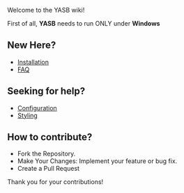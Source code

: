 Welcome to the YASB wiki!

First of all, **YASB** needs to run ONLY under **Windows**

## New Here?

- [Installation](https://github.com/amnweb/yasb/wiki/Installation)
- [FAQ](https://github.com/amnweb/yasb/wiki/FAQ)

## Seeking for help?

- [Configuration](https://github.com/amnweb/yasb/wiki/Configuration)
- [Styling](https://github.com/amnweb/yasb/wiki/Styling)

## How to contribute?

- Fork the Repository.
- Make Your Changes: Implement your feature or bug fix.
- Create a Pull Request

Thank you for your contributions!